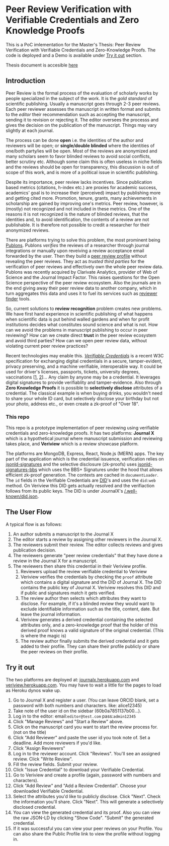 # Peer Review Verification with Verifiable Credentials and Zero Knowledge Proofs

This is a PoC imlementation for the Master's Thesis: Peer Review Verification with Verifiable Credentials and Zero-Knowledge Proofs. The code is deployed and a Demo is available under [Try it out](#try-it-out) section.

Thesis document is accesible [here](https://github.com/kuzdogan/Peer-Review-Verifiable-Credentials-Thesis-Document)

## Introduction

Peer Review is the formal process of the evaluation of scholarly works by people specialized in the subject of the work. It is the _gold standard_ of scientific publishing. Usually a manuscript goes through 2-3 peer reviews. Each peer reviewer assesses the manuscript in written format and submits to the _editor_ their recommendation such as accepting the manuscript, sending it to revision or rejecting it. The editor oversees the processs and gives the decision on the publication of the manuscript. Things may vary slightly at each journal.

The process can be done **open** i.e. the identities of the author and reviewers will be open; or **single/double blinded** where the identities of one/both party/ies will be open. Most of the reviews are anonymized and many scholars seem to favor blinded reviews to avoid social conflicts, better scrutiny etc. Although some claim this is often useless in niche fields and the reviews should be open for transparency, this discussion is out of scope of this work, and is more of a political issue in scientific publishing.

Despite its importance, peer review lacks incentives. Since publication based metrics (citations, h-index etc.) are proxies for academic success, academics' goal is to increase their (perceived) impact by publishing more and getting cited more. Promotion, tenure, grants, many achievements in scholarship are gained by improving one's metrics. Peer review, however, is (mostly) not recognized and not included in these metrics. One of the reasons it is not recognized is the nature of blinded reviews, that the identities and, to avoid identification, the contents of a review are not publishable. It is therefore not possible to credit a researcher for their anonymized reviews.

There are platforms trying to solve this problem, the most prominent being [Publons](http://publons.com/). Publons _verifies_ the reviews of a researcher through journal integrations or manually upon reveiving a review acceptance email forwarded by the user. Then they build a [peer review profile](https://publons.com/researcher/1258484/seyedali-mirjalili/) without revealing the peer reviews. They act as _trusted third parties_ for the verification of peer reviews and effectively own the whole peer review data. Publons was recently acquired by Clarivate Analytics, provider of Web of Science and the Journal Impact Factor. This raises questions for the Open Science perspective of the peer review ecosystem. Also the journals are in the end giving away their peer review data to another company, which in turn aggregates this data and uses it to fuel its services such as [reviewer finder](https://clarivate.com/webofsciencegroup/solutions/reviewerlocator/) tools.

So, current solutions to **review recognition** problem creates new problems. We have first hand experience in scientific publishing of what happens when scientific data is put behind walled gardens and when for profit institutions decides what constitutes sound science and what is not. How can we avoid the problems in manuscript publishing to occur in peer reviewing? How can we create direct **trust** in the peer review ecosystem and avoid third parties? How can we open peer review data, without violating current peer review practices?

Recent technologies may enable this. [_Verifiable Credentials_](https://www.w3.org/TR/vc-data-model/) is a recent W3C specification for exchanging digital credentials in a secure, tamper-evident, privacy preserving, and a machine verifiable, interoperable way. It could be used for driver's licenses, passports, tickets, university degrees, vaccinations \[[1](https://w3c-ccg.github.io/vaccination-vocab/), [2](https://www.covidcreds.org/)\]... Any claim by anyone may be a credential. It leverages digital signatures to provide verifiablity and tamper-evidence. Also through **Zero Knowledge Proofs** it is possible to **selectively disclose** attributes of a credential. The classical example is when buying drinks, you wouldn't need to share your whole ID card, but selectively disclose your birthday but not your photo, address etc., or even create a zk-proof of "Over 18".

### This repo

This repo is a prototype implementation of peer reviewing using verifiable credentials and zero-knowledge proofs. It has two platforms: **Journal X** which is a hypothetical journal where manuscript submission and reviewing takes place, and **Veriview** which is a review showcase platform.

The platforms are MongoDB, Express, React, Node.js (MERN) apps. The key part of the application which is the credential issuence, verification relies on [jsonld-signatures](https://github.com/digitalbazaar/jsonld-signatures) and the selective disclosure (zk-proofs) uses [jsonld-signatures-bbs](https://github.com/mattrglobal/jsonld-signatures-bbs) which uses the BBS+ Signatures under the hood that allows efficient zk-proof generation. The contexts are cached in `documentLoader`. The `id` fields in the Verifiable Credentials are [DID](https://www.w3.org/TR/did-core/)'s and uses the `did:web` method. On Veriview this DID gets actually resolved and the verifiaction follows from its public keys. The DID is under JournalX's [/.well-known/did.json](https://journalx.herokuapp.com/.well-known/did.json).

## The User Flow

A typical flow is as follows:

1. An author submits a manuscript to the Journal X
1. The editor starts a review by assigning other reviewers in the Journal X.
1. The reviewers submit their review. The editor collects reviews and gives publication decision.
1. The reviewers generate "peer review credentials" that they have done a review in the Journal X for a manuscript.
1. The reviewers then share this credential in their Veriview profile.
   1. Reviewers upload the review verifiable credential to Veriview
   1. Veriview verifies the credentials by checking the `proof` attribute which contains a digital signature and the DID of Journal X. The DID contains the public key of Journal X. Veriview resolves this DID and if public and signatures match it gets verified.
   1. The review author then selects which attributes they want to disclose. For example, if it's a blinded review they would want to exclude identifiable information such as the title, content, date. But leave the journal information.
   1. Veriview generates a derived credential containing the selected attributes only, and a zero-knowledge proof that the holder of this derived proof knows a valid signature of the original credential. (This is where the magic is)
   1. The review author finally submits the derived credential and it gets added to their profile. They can share their profile publicly or share the peer reviews on their profile.

## Try it out

The two platforms are deployed at: [journalx.herokuapp.com](https://journalx.herokuapp.com) and [veriview.herokuapp.com](https://veriview.herokuapp.com). You may have to wait a little for the pages to load as Heroku dynos wake up.

1. Go to Journal X and register a user. (You can leave ORCID blank, set a password with both numbers and characters. like: alice12345)
1. Take note of the user id on the sidebar (60b0a7851137b00...).
1. Log in to the editor: email:`editor@test.com` pass:`admin12345`
1. Click "Manage Reviews" and "Start a Review" above.
1. Click on the manuscript card you want to start the review process for. (not on the title)
1. Click "Add Reviewer" and paste the user id you took note of. Set a deadline. Add more reviewers if you'd like.
1. Click "Assign Reviewers"
1. Log in to the reviewer account. Click "Reviews". You'll see an assigned review. Click "Write Review".
1. Fill the review fields. Submit your review.
1. Click "Issue Credential" to download your Verifiable Credential.
1. Go to Veriview and create a profile (again, password with numbers and characters).
1. Click "Add Review" and "Add a Review Credential". Choose your downloaded Verifiable Credential.
1. Select the attributes you'd like to publicly disclose. Click "Next". Check the information you'll share. Click "Next". This will generate a selectively disclosed credential.
1. You can view the generated credential and its proof. Also you can view the raw JSON-LD by clicking "Show Code". "Submit" the generated credential.
1. If it was successful you can view your peer reviews on your Profile. You can also share the Public Profile link to view the profile without logging in.
